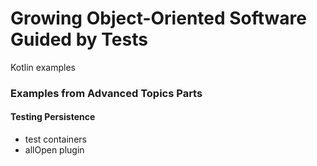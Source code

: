 # Growing Object-Oriented Software Guided by Tests

Kotlin examples

### Examples from Advanced Topics Parts

#### Testing Persistence

- test containers
- allOpen plugin
